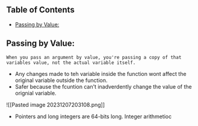 ## Table of Contents

  - [Passing by Value:](#Passing\by\Value:)

## Passing by Value:
	When you pass an argument by value, you're passing a copy of that variables value, not the actual variable itself.

- Any changes made to teh variable inside the function wont affect the original variable outside the function.
- Safer because the fcuntion can't inadverdently change the value of the orignial variable.

![[Pasted image 20231207203108.png]]

- Pointers and long integers are 64-bits long. Integer arithmetioc 



